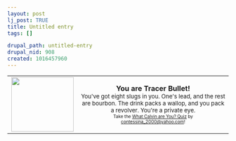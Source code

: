 ```yaml
--- 
layout: post
lj_post: TRUE
title: Untitled entry
tags: []

drupal_path: untitled-entry
drupal_nid: 908
created: 1016457960
---
```

<table width="350" border="0"><tr><td width="144"><div align="center"><img src="http://www.geraldfield.com/nadinesplace/calvinquiz/tracer.gif" width="142" height="125" align="absmiddle"></div></td><td><div align="center"><b><font size="3">You are Tracer Bullet!</font></b><br><font size="2">You've got eight slugs in you. One's lead, and the rest are bourbon. The drink packs a wallop, and you pack a revolver. You're a private eye.<br><font size="1">Take the <a href="http://www.geraldfield.com/cgi-bin/unofficial/quizzes/sfesurvey.cgi?whatcalvinareyou" target="_blank">What Calvin are You? Quiz</a> by <a href="mailto:contessina_2000@yahoo.com">contessina_2000@yahoo.com</a>!</font></font></div></td></tr></table>
